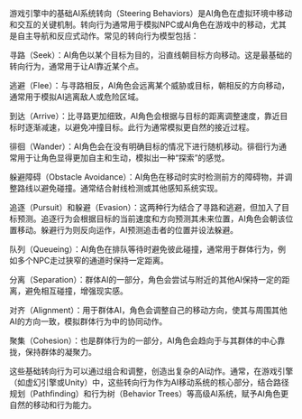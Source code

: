 游戏引擎中的基础AI系统转向（Steering Behaviors）是AI角色在虚拟环境中移动和交互的关键机制。转向行为通常用于模拟NPC或AI角色在游戏中的移动，尤其是自主导航和反应式动作。常见的转向行为模型包括：

寻路（Seek）：AI角色以某个目标为目的，沿直线朝目标方向移动。这是最基础的转向行为，通常用于让AI靠近某个点。

逃避（Flee）：与寻路相反，AI角色会远离某个威胁或目标，朝相反的方向移动，通常用于模拟AI逃离敌人或危险区域。

到达（Arrive）：比寻路更加细致，AI角色会根据与目标的距离调整速度，靠近目标时逐渐减速，以避免冲撞目标。此行为通常模拟更自然的接近过程。

徘徊（Wander）：AI角色会在没有明确目标的情况下进行随机移动。徘徊行为通常用于让角色显得更加自主和生动，模拟出一种“探索”的感觉。

躲避障碍（Obstacle Avoidance）：AI角色在移动时实时检测前方的障碍物，并调整路线以避免碰撞。通常结合射线检测或其他感知系统实现。

追逐（Pursuit）和躲避（Evasion）：这两种行为结合了寻路和逃避，但加入了目标预测。追逐行为会根据目标的当前速度和方向预测其未来位置，AI角色会朝该位置移动。躲避行为则反向运作，AI预测追击者的位置并设法躲避。

队列（Queueing）：AI角色在排队等待时避免彼此碰撞，通常用于群体行为，例如多个NPC走过狭窄的通道时保持一定距离。

分离（Separation）：群体AI的一部分，角色会尝试与附近的其他AI保持一定的距离，避免相互碰撞，增强现实感。

对齐（Alignment）：用于群体AI，角色会调整自己的移动方向，使其与周围其他AI的方向一致，模拟群体行为中的协同动作。

聚集（Cohesion）：也是群体行为的一部分，AI角色会趋向于与其群体的中心靠拢，保持群体的凝聚力。

这些基础转向行为可以通过组合和调整，创造出复杂的AI动作。通常，在游戏引擎（如虚幻引擎或Unity）中，这些转向行为作为AI移动系统的核心部分，结合路径规划（Pathfinding）和行为树（Behavior Trees）等高级AI系统，赋予AI角色更自然的移动和行为能力。

